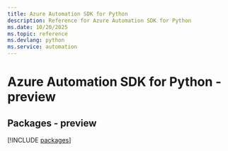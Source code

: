 ```yaml
---
title: Azure Automation SDK for Python
description: Reference for Azure Automation SDK for Python
ms.date: 10/20/2025
ms.topic: reference
ms.devlang: python
ms.service: automation
---
```

# Azure Automation SDK for Python - preview
## Packages - preview
[!INCLUDE [packages](automation-index.md)]